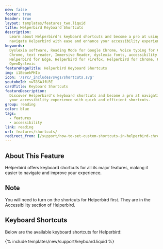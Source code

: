 ```yaml
---
new: false
footer: true
header: true
layout: templates/features_two.liquid
title: Helperbird Keyboard Shortcuts
description:
  Learn about Helperbird's keyboard shortcuts and become a pro at using Helperbird. Discover how to
  navigate Helperbird with ease and enhance your accessibility experience.
keywords:
  Dyslexia software, Reading Mode for Google Chrome, Voice typing for Chrome, Text to speech for
  Chrome, text reader, Immersive Reader, dyslexia fonts, accessibility software, dyslexia software,
  Helperbird for Edge, Helperbird for Firefox, Helperbird for Chrome, Opendyslexic for Chrome,
  OpenDyslexic
featurePageTitle: Helperbird Keyboard Shortcuts
img: i1EeaekPHIo
icon: '/src/_includes/svgs/shortcuts.svg'
youtubeId: vwT8SAJfU3E
cardTitle: Keyboard Shortcuts
featureDescription:
  Discover Helperbird's keyboard shortcuts and become a pro at navigating the extension. Enhance
  your accessibility experience with quick and efficient shortcuts.
group: reading
color: blue
tags:
  - features
  - accessibility
link: reading
url: features/shortcuts/
redirect_from: [/support/how-to-set-custom-shortcuts-in-helperbird-chrome-firefox-edge/]
---
```


## About This Feature

Helperbird offers keyboard shortcuts for all its major features, making it easier to navigate and improve your  experience.


## Note

You will need to turn on the shortcuts for Helperbird first. They are in the Accessibility section of Helperbird.

## Keyboard Shortcuts

Below are the available keyboard shortcuts for Helperbird:

{% include templates/new/support/keyboard.liquid %}